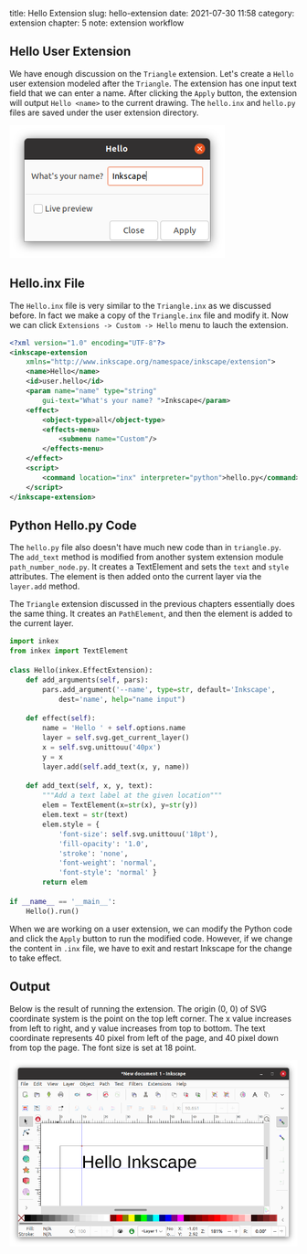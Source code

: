 title: Hello Extension
slug: hello-extension
date: 2021-07-30 11:58
category: extension
chapter: 5
note: extension workflow

## Hello User Extension

We have enough discussion on the `Triangle` extension.  Let's create a `Hello` 
user extension modeled after the `Triangle`. The extension has one input 
text field that we can enter a name.  After clicking the `Apply` button, 
the extension will output `Hello <name>` to the current drawing. 
The `hello.inx` and `hello.py` files are saved under the user extension directory. 

<div style="max-width:600px">
  <img class="img-fluid pb-2" src="/images/ext5/ext5-gui.png" alt="gui"> 
</div>

## Hello.inx File

The `Hello.inx` file is very similar to the `Triangle.inx` as we discussed before. 
In fact we make a copy of the `Triangle.inx` file and modify it. Now we can click 
`Extensions -> Custom -> Hello` menu to lauch the extension. 

```xml
<?xml version="1.0" encoding="UTF-8"?>
<inkscape-extension 
    xmlns="http://www.inkscape.org/namespace/inkscape/extension">
    <name>Hello</name>
    <id>user.hello</id>
    <param name="name" type="string" 
        gui-text="What's your name? ">Inkscape</param>
    <effect>
        <object-type>all</object-type>
        <effects-menu>
            <submenu name="Custom"/>
        </effects-menu>
    </effect>
    <script>
        <command location="inx" interpreter="python">hello.py</command>
    </script>
</inkscape-extension>

```

## Python Hello.py Code

The `hello.py` file also doesn't have much new code than in `triangle.py`. 
The `add_text` method is modified from another system extension module `path_number_node.py`. 
It creates a TextElement and sets the `text` and `style` attributes. The 
element is then added onto the current layer via the `layer.add` method. 

The `Triangle` extension discussed in the previous chapters essentially does 
the same thing. It creates an `PathElement`, and then the element is added to 
the current layer. 


```python
import inkex
from inkex import TextElement

class Hello(inkex.EffectExtension):
    def add_arguments(self, pars):
        pars.add_argument('--name', type=str, default='Inkscape',
            dest='name', help="name input")

    def effect(self):
        name = 'Hello ' + self.options.name 
        layer = self.svg.get_current_layer()
        x = self.svg.unittouu('40px')
        y = x
        layer.add(self.add_text(x, y, name))

    def add_text(self, x, y, text):
        """Add a text label at the given location"""
        elem = TextElement(x=str(x), y=str(y))
        elem.text = str(text)
        elem.style = {
            'font-size': self.svg.unittouu('18pt'),
            'fill-opacity': '1.0',
            'stroke': 'none',
            'font-weight': 'normal',
            'font-style': 'normal' }
        return elem

if __name__ == '__main__':
    Hello().run()
```

When we are working on a user extension, we can modify the Python code and 
click the `Apply` button to run the modified code.  However, if we change the 
content in `.inx` file, we have to exit and restart Inkscape for the change to 
take effect. 


## Output

Below is the result of running the extension. The origin (0, 0) of SVG coordinate 
system is the point on the top left corner. The x value increases from left to right, 
and y value increases from top to bottom.  The text coordinate represents 
40 pixel from left of the page, and 40 pixel down from top the page.  The font size is 
set at 18 point.   


<div style="max-width:800px">
  <img class="img-fluid pb-2" src="/images/ext5/hello-inkscape.png" alt="screenshot"> 
</div>